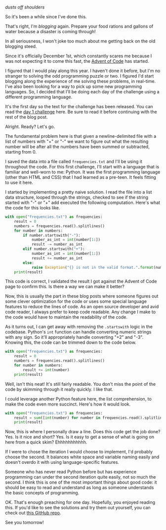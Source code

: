 *dusts off shoulders*

So it's been a while since I've done this.

That's right, I'm *blogging* again. Prepare your food rations and gallons of water because a disaster is coming through!

In all seriousness, I won't joke too much about me getting back on the old blogging steed. 

Since it's officially December 1st, which constantly scares me because I was not expecting it to come this fast, the [Advent of Code](https://adventofcode.com/) has started.

I figured that I would play along this year. I haven't done it before, but I'm no stranger to solving the odd programming puzzle or two. I figured I'd start blogging along the experience of me solving these problems, in real-time. I've also been looking for a way to pick up some new programming languages. So, I decided that I'll be doing each day of the challenge using a different programming language.

It's the first day so the text for the challenge has been released. You can read the [day 1 challenge](https://adventofcode.com/2018/day/1) here. Be sure to read it before continuing with the rest of the blog post.

Alright. Ready? Let's go.

The fundamental problem here is that given a newline-delimited file with a list of numbers with "+" or "-" we want to figure out what the resulting number will be after all the numbers have been summed or subtracted, starting from 0.

I saved the data into a file called `frequencies.txt` and I'll be using it throughout the code. For this first challenge, I'll start with a language that is familiar and well-worn to me: Python. It was the first programming language (other than HTML and CSS) that I had learned as a pre-teen. It feels fitting to use it here.

I started by implementing a pretty naive solution. I read the file into a list data structure, looped through the strings, checked to see if the string started with "-" or "+" add executed the following computation. Here's what the code for this looks like.

```python
with open("frequencies.txt") as frequencies:
    result = 0
    numbers = frequencies.read().splitlines()
    for number in numbers:
        if number.startswith("-"):
            number_as_int = int(number[1:])
            result -= number_as_int
        elif number.startswith("+"):
            number_as_int = int(number[1:])
            result += number_as_int
        else:
            raise Exception("{} is not in the valid format.".format(number))
    print(result)
```

This code is correct, I validated the result I got against the Advent of Code page to confirm this. Is there a way we can make it better?

Now, this is usually the part in these blog posts where someone figures out some clever optimization for the code or uses some special language features to reduce the lines of code. As an open source developer and avid code reader, I always prefer to keep code readable. Any change I make to the code would have to maintain the readability of the code.

As it turns out, I can get away with removing the `.startswith` logic in the codebase. Python's `int` function can handle converting numeric strings with any sign. So it'll appropriately handle converting "+2" and "-3". Knowing this, the code can be trimmed down to the code below.

```python
with open("frequencies.txt") as frequencies:
    result = 0
    numbers = frequencies.read().splitlines()
    for number in numbers:
        result += int(number)
    print(result)
```

Well, isn't this neat! It's still fairly readable. You don't miss the point of the code by skimming through it really quickly. I like that.

I could leverage another Python feature here, the list comprehension, to make the code even more succinct. Here's how it would look.

```python
with open("frequencies.txt") as frequencies:
    result = sum([int(number) for number in frequencies.read().splitlines()])
    print(result)
```

Now, this is where I personally draw a line. Does this code get the job done? Yes. Is it nice and short? Yes. Is it easy to get a sense of what is going on here from a quick skim? Ehhhhhhhhhhh.

If I were to chose the iteration I would choose to implement, I'd probably choose the second. It balances white space and variable naming easily and doesn't overdo it with using language-specific features.

Someone who has never read Python before but has experience programming can under the second iteration quite easily, not so much the second. I think this is one of the most important things about good code: it should be easy to read and understand as long as someone understands the basic concepts of programming.

OK. That's enough preaching for one day. Hopefully, you enjoyed reading this. If you'd like to see the solutions and try them out yourself, you can check out [this GitHub repo](https://github.com/captainsafia/advent-of-code-2018).

See you tomorrow!